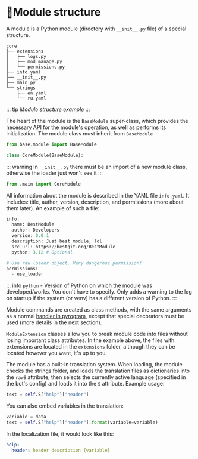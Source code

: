 # 📓Module structure

A module is a Python module (directory with `__init__.py` file) of a special structure.

```
core
├── extensions
│   ├── logs.py
│   ├── mod_manage.py
│   └── permissions.py
├── info.yaml
├── __init__.py
├── main.py
└── strings
    ├── en.yaml
    └── ru.yaml
```
::: tip
*Module structure example*
:::

The heart of the module is the `BaseModule` super-class, which provides the necessary API for the module's operation, as well as performs its initialization. The module class must inherit from `BaseModule`

```python
from base.module import BaseModule

class CoreModule(BaseModule):
```

::: warning
In `__init__.py` there must be an import of a new module class, otherwise the loader just won't see it
:::

```python
from .main import CoreModule
```

All information about the module is described in the YAML file `info.yaml`. It includes: title, author, version, description, and permissions (more about them later). An example of such a file:

```python
info:
  name: BestModule
  author: Developers
  version: 0.0.1
  description: Just best module, lol
  src_url: https://bestgit.org/BestModule
  python: 3.12 # Optional

# Use raw loader object. Very dangerous permission!
permissions:
  - use_loader
```

::: info
`python` - Version of Python on which the module was developed/works. You don't have to specify. Only adds a warning to the log on startup if the system (or venv) has a different version of Python.
:::

Module commands are created as class methods, with the same arguments as a normal [handler in pyrogram](https://docs.pyrogram.org/start/updates), except that special decorators must be used (more details in the next section). 

`ModuleExtension` classes allow you to break module code into files without losing important class attributes. In the example above, the files with extensions are located in the `extensions` folder, although they can be located however you want, it's up to you. 

The module has a built-in translation system. When loading, the module checks the strings folder, and loads the translation files as dictionaries into the `rawS` attribute, then selects the currently active language (specified in the bot's config) and loads it into the `S` attribute. Example usage:

```python
text = self.S["help"]["header"]
```

You can also embed variables in the translation:

```python
variable = data
text = self.S["help"]["header"].format(variable=variable)
```

In the localization file, it would look like this:

```yaml
help:
  header: header description {variable}
```
